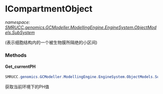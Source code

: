 ﻿# ICompartmentObject
_namespace: [SMRUCC.genomics.GCModeller.ModellingEngine.EngineSystem.ObjectModels.SubSystem](./index.md)_

(表示细胞结构内的一个被生物膜所隔绝的小区间)



### Methods

#### Get_currentPH
```csharp
SMRUCC.genomics.GCModeller.ModellingEngine.EngineSystem.ObjectModels.SubSystem.ICompartmentObject.Get_currentPH
```
获取当前环境下的PH值


